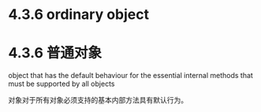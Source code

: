 # 4.3.6 ordinary object

# 4.3.6 普通对象

object that has the default behaviour for the essential internal methods that must be supported by all objects

对象对于所有对象必须支持的基本内部方法具有默认行为。
